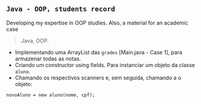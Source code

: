 ## `Java - OOP, students record`
Developing my expertise in OOP studies. Also, a material for an academic case

> Java, OOP.

- Implementando uma ArrayList das `grades` [Main.java - Case 1], para armazenar todas as notas. 
- Criando um constructor using fields. Para instanciar um objeto da classe `aluno`.
- Chamando os respectivos scanners e, sem seguida, chamando a o objeto: 

`novoAluno = new aluno(nome, cpf);`

